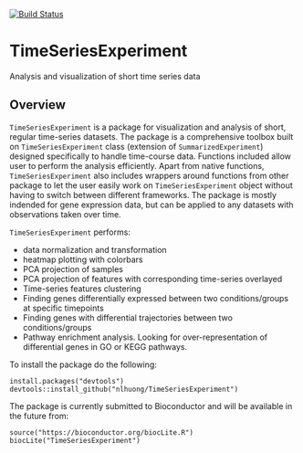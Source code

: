 [![Build Status](https://travis-ci.com/nlhuong/TimeSeriesExperiment.svg?branch=master)](https://travis-ci.com/nlhuong/TimeSeriesExperiment)

# TimeSeriesExperiment
Analysis and visualization of short time series data

## Overview

`TimeSeriesExperiment` is a package for visualization and analysis of short, 
regular time-series datasets. The package is a comprehensive toolbox built on 
`TimeSeriesExperiment` class (extension of `SummarizedExperiment`) designed
specifically to handle time-course data. Functions included allow user to 
perform the analysis efficiently. Apart from native functions, 
`TimeSeriesExperiment` also includes wrappers around functions from other 
package to let the user easily work on `TimeSeriesExperiment` object without 
having to switch between different frameworks. The package is mostly indended 
for gene expression data, but can be applied to any datasets with observations 
taken over time.

`TimeSeriesExperiment` performs:

- data normalization and transformation
- heatmap plotting with colorbars
- PCA projection of samples
- PCA projection of features with corresponding time-series overlayed
- Time-series features clustering
- Finding genes differentially expressed between two conditions/groups at 
specific timepoints
- Finding genes with differential trajectories between two conditions/groups
- Pathway enrichment analysis. Looking for over-representation of differential
genes in GO or KEGG pathways.

To install the package do the following:

```{r}
install.packages("devtools")
devtools::install_github("nlhuong/TimeSeriesExperiment")
```

The package is currently submitted to Bioconductor and will be available
in the future from:

```{r}
source("https://bioconductor.org/biocLite.R")
biocLite("TimeSeriesExperiment")
```